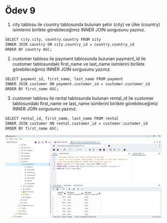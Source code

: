 # Ödev 9

1. city tablosu ile country tablosunda bulunan şehir (city) ve ülke (country) isimlerini birlikte görebileceğimiz INNER JOIN sorgusunu yazınız.
```
SELECT city.city, country.country FROM city
INNER JOIN country ON city.country_id = country.country_id
ORDER BY country ASC;
```
2. customer tablosu ile payment tablosunda bulunan payment_id ile customer tablosundaki first_name ve last_name isimlerini birlikte görebileceğimiz INNER JOIN sorgusunu yazınız.
```
SELECT payment_id, first_name, last_name FROM payment
INNER JOIN customer ON payment.customer_id = customer.customer_id
ORDER BY first_name ASC;

```
3. customer tablosu ile rental tablosunda bulunan rental_id ile customer tablosundaki first_name ve last_name isimlerini birlikte görebileceğimiz INNER JOIN sorgusunu yazınız.
```
SELECT rental_id, first_name, last_name FROM rental
INNER JOIN customer ON rental.customer_id = customer.customer_id
ORDER BY first_name ASC;
```

![sql ödev 9 sorgu 3](https://raw.githubusercontent.com/tgmkubi/kodluyoruzilkrepo/main/Sql/odev9/query.JPG)